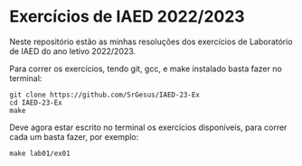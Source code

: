 # Exercícios de IAED 2022/2023

Neste repositório estão as minhas resoluções dos exercícios de Laboratório de IAED do ano letivo 2022/2023.

Para correr os exercícios, tendo git, gcc, e make instalado basta fazer no terminal:
```
git clone https://github.com/SrGesus/IAED-23-Ex
cd IAED-23-Ex
make
```
Deve agora estar escrito no terminal os exercícios disponíveis, para correr cada um basta fazer, por exemplo:
```
make lab01/ex01
```
